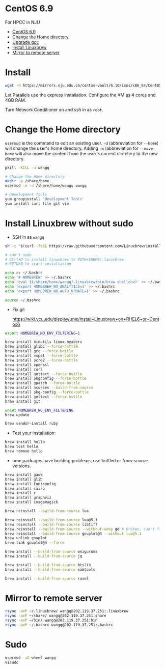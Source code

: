 # CentOS 6.9

For HPCC in NJU

[TOC levels=1-3]: # " "

- [CentOS 6.9](#centos-69)
- [Change the Home directory](#change-the-home-directory)
- [Upgrade gcc](#upgrade-gcc)
- [Install Linuxbrew](#install-linuxbrew)
- [Mirror to remote server](#mirror-to-remote-server)

# Install

```bash
wget -N https://mirrors.nju.edu.cn/centos-vault/6.10/isos/x86_64/CentOS-6.10-x86_64-minimal.iso

```

Let Parallels use the express installation. Configure the VM as 4 cores and 4GB RAM.

Turn Network Conditioner on and ssh in as `root`.

# Change the Home directory

`usermod` is the command to edit an existing user. `-d` (abbreviation for `--home`) will change the
user's home directory. Adding `-m` (abbreviation for `--move-home` will also move the content from
the user's current directory to the new directory.

```bash
pkill -KILL -u wangq

# Change the Home directory
mkdir -p /share/home
usermod -m -d /share/home/wangq wangq

# Development Tools
yum groupinstall 'Development Tools'
yum install curl file git vim

```

# Install Linuxbrew without sudo

* SSH in as `wangq`

```bash
sh -c "$(curl -fsSL https://raw.githubusercontent.com/Linuxbrew/install/master/install.sh)"

# can't sudo
# Ctrl+D to install linuxbrew to PATH=$HOME/.linuxbrew
# RETURN to start installation

echo >> ~/.bashrc
echo '# HOMEBREW' >> ~/.bashrc
echo 'eval $(/share/home/wangq/.linuxbrew/bin/brew shellenv)' >> ~/.bashrc
echo 'export HOMEBREW_NO_ANALYTICS=1' >> ~/.bashrc
echo 'export HOMEBREW_NO_AUTO_UPDATE=1' >> ~/.bashrc

source ~/.bashrc

```

* Fix git

    https://wiki.vcu.edu/display/unix/Install+Linuxbrew+on+RHEL6+or+Centos6

```bash
export HOMEBREW_NO_ENV_FILTERING=1

brew install binutils linux-headers
brew install glibc --force-bottle
brew install gcc --force-bottle
brew install expat --force-bottle
brew install pcre2 --force-bottle
brew install openssl
brew install curl
brew install gettext --force-bottle
brew install pkgconfig --force-bottle
brew install gpatch --force-bottle
brew install ncurses --build-from-source
brew install pkg-config --force-bottle
brew install gettext --force-bottle
brew install git

unset HOMEBREW_NO_ENV_FILTERING
brew update

brew vendor-install ruby

```

* Test your installation:

```bash
brew install hello
brew test hello
brew remove hello
```

* ome packages have building problems, use bottled or from-source versions.

```bash
brew install gawk
brew install glib
brew install fontconfig
brew install cairo
brew install r
brew install graphviz
brew install imagemagick

brew reinstall --build-from-source lua

brew reinstall --build-from-source lua@5.1
brew reinstall --build-from-source libtiff
brew reinstall --build-from-source --without-webp gd # broken, can't find libwebp.so.6
brew reinstall --build-from-source gnuplot@4 --without-lua@5.1
brew unlink gnuplot
brew link gnuplot@4 --force

brew install --build-from-source oniguruma
brew install --build-from-source jq

brew install --build-from-source htslib
brew install --build-from-source samtools

brew install --build-from-source raxml

```

# Mirror to remote server

```bash
rsync -avP ~/.linuxbrew/ wangq@202.119.37.251:.linuxbrew
rsync -avP ~/share/ wangq@202.119.37.251:share
rsync -avP ~/bin/ wangq@202.119.37.251:bin
rsync -avP ~/.bashrc wangq@202.119.37.251:.bashrc

```

# Sudo

```bash
usermod -aG wheel wangq
visudo
```
